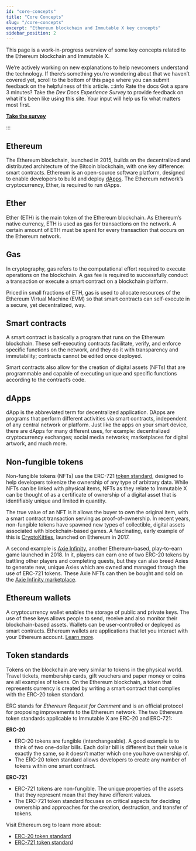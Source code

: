 ```yaml
---
id: "core-concepts"
title: "Core Concepts"
slug: "/core-concepts"
excerpt: "Ethereum blockchain and Immutable X key concepts"
sidebar_position: 2
---
```

This page is a work-in-progress overview of some key concepts related to the Ethereum blockchain and Immutable X. 

We’re actively working on new explanations to help newcomers understand the technology. If there’s something you’re wondering about that we haven’t covered yet, scroll to the bottom of this page where you can submit feedback on the helpfulness of this article. 
:::info Rate the docs
Got a spare 3 minutes? Take the *Dev Docs Experience Survey* to provide feedback on what it's been like using this site. Your input will help us fix what matters most first.

**[Take the survey](https://forms.gle/zYbUhjNWsVvt6G4v7)**

:::
## Ethereum
The Ethereum blockchain, launched in 2015, builds on the decentralized and distributed architecture of the Bitcoin blockchain, with one key difference: smart contracts. Ethereum is an open-source software platform, designed to enable developers to build and deploy [dApps](#dapps). The Ethereum network’s cryptocurrency, Ether, is required to run dApps. 

## Ether
Ether (ETH) is the main token of the Ethereum blockchain. As Ethereum’s native currency, ETH is used as gas for transactions on the network. A certain amount of ETH must be spent for every transaction that occurs on the Ethereum network.  

## Gas
In cryptography, gas refers to the computational effort required to execute operations on the blockchain. A gas fee is required to successfully conduct a transaction or execute a smart contract on a blockchain platform.

Priced in small fractions of ETH, gas is used to allocate resources of the Ethereum Virtual Machine (EVM) so that smart contracts can self-execute in a secure, yet decentralized, way.

## Smart contracts
A smart contract is basically a program that runs on the Ethereum blockchain. These self-executing contracts facilitate, verify, and enforce specific functions on the network, and they do it with transparency and immutability; contracts cannot be edited once deployed. 

Smart contracts also allow for the creation of digital assets (NFTs) that are programmable and capable of executing unique and specific functions according to the contract’s code.

## dApps
dApp is the abbreviated term for decentralized application. DApps are programs that perform different activities via smart contracts, independent of any central network or platform. Just like the apps on your smart device, there are dApps for many different uses, for example: decentralized cryptocurrency exchanges; social media networks; marketplaces for digital artwork, and much more.

## Non-fungible tokens
Non-fungible tokens (NFTs) use the ERC-721 [token standard](#token-standards), designed to help developers tokenize the ownership of any type of arbitrary data. While NFTs can be linked with physical items, NFTs as they relate to Immutable X can be thought of as a certificate of ownership of a digital asset that is identifiably unique and limited in quantity. 

The true value of an NFT is it allows the buyer to own the original item, with a smart contract transaction serving as proof-of-ownership. In recent years, non-fungible tokens have spawned new types of collectible, digital assets associated with blockchain-based games. A fascinating, early example of this is [CryptoKitties](https://www.cryptokitties.co/), launched on Ethereum in 2017. 

A second example is [Axie Infinity](https://axieinfinity.com/), another Ethereum-based, play-to-earn game launched in 2018. In it, players can earn one of two ERC-20 tokens by battling other players and completing quests, but they can also breed Axies to generate new, unique Axies which are owned and managed through the use of ERC-721 tokens. These Axie NFTs can then be bought and sold on the [Axie Infinity marketplace](https://marketplace.axieinfinity.com/).

## Ethereum wallets
A cryptocurrency wallet enables the storage of public and private keys. The use of these keys allows people to send, receive and also monitor their blockchain-based assets. Wallets can be user-controlled or deployed as smart contracts. Ethereum wallets are applications that let you interact with your Ethereum account. [Learn more](https://ethereum.org/en/wallets/). 

## Token standards
Tokens on the blockchain are very similar to tokens in the physical world. Travel tickets, membership cards, gift vouchers and paper money or coins are all examples of tokens. On the Ethereum blockchain, a token that represents currency is created by writing a smart contract that complies with the ERC-20 token standard. 

ERC stands for *Ethereum Request for Comment* and is an official protocol for proposing improvements to the Ethereum network. The two Ethereum token standards applicable to Immutable X are ERC-20 and ERC-721:

**ERC-20**
- ERC-20 tokens are fungible (interchangeable). A good example is to think of two one-dollar bills. Each dollar bill is different but their value is exactly the same, so it doesn’t matter which one you have ownership of.
- The ERC-20 token standard allows developers to create any number of tokens within one smart contract.

**ERC-721**
- ERC-721 tokens are non-fungible. The unique properties of the assets that they represent mean that they have different values. 
- The ERC-721 token standard focuses on critical aspects for deciding ownership and approaches for the creation, destruction, and transfer of tokens. 

Visit Ethereum.org to learn more about:
- [ERC-20 token standard](https://ethereum.org/en/developers/docs/standards/tokens/erc-20/)
- [ERC-721 token standard](https://ethereum.org/en/developers/docs/standards/tokens/erc-721/)